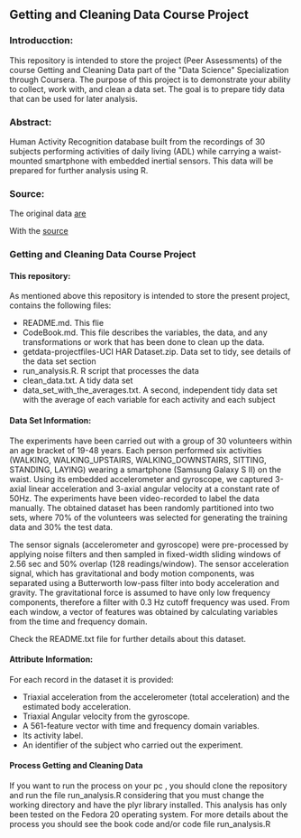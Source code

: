 Getting and Cleaning Data Course Project
----------------------------------------

### Introducction:
This repository is intended to store the project (Peer Assessments) of the 
course Getting and Cleaning Data part of the "Data Science" Specialization 
through Coursera.
The purpose of this project is to demonstrate your ability to collect, work
with, and clean a data set. The goal is to prepare tidy data that can be used 
for later analysis.


### Abstract: 
Human Activity Recognition database built from the recordings of 30 
subjects performing activities of daily living (ADL) while carrying a 
waist-mounted smartphone with embedded inertial sensors. This data will be 
prepared for further analysis using R.


### Source:
The original data [are](https://d396qusza40orc.cloudfront.net/getdata%2Fprojectfiles%2FUCI%20HAR%20Dataset.zip)

With the [source](http://archive.ics.uci.edu/ml/datasets/Human+Activity+Recognition+Using+Smartphones)

### Getting and Cleaning Data Course Project

#### This repository:
As mentioned above this repository is intended to store the present project,
contains the following files:

* README.md. This flie
* CodeBook.md. This file describes the variables, the data, and any
  transformations or work that has been done to clean up the data.
* getdata-projectfiles-UCI HAR Dataset.zip. Data set to tidy, see details of 
  the data set section
* run_analysis.R. R script that processes the data
* clean_data.txt. A tidy data set
* data_set_with_the_averages.txt. A second, independent tidy data set with the 
  average of each variable for each activity and each subject

#### Data Set Information:
The experiments have been carried out with a group of 30 volunteers within an 
age bracket of 19-48 years. Each person performed six activities (WALKING, 
WALKING_UPSTAIRS, WALKING_DOWNSTAIRS, SITTING, STANDING, LAYING) wearing a 
smartphone (Samsung Galaxy S II) on the waist. Using its embedded accelerometer 
and gyroscope, we captured 3-axial linear acceleration and 3-axial angular 
velocity at a constant rate of 50Hz. The experiments have been video-recorded to
label the data manually. The obtained dataset has been randomly partitioned into
two sets, where 70% of the volunteers was selected for generating the training 
data and 30% the test data. 

The sensor signals (accelerometer and gyroscope) were pre-processed by applying 
noise filters and then sampled in fixed-width sliding windows of 2.56 sec and 
50% overlap (128 readings/window). The sensor acceleration signal, which has 
gravitational and body motion components, was separated using a Butterworth 
low-pass filter into body acceleration and gravity. The gravitational force is 
assumed to have only low frequency components, therefore a filter with 0.3 Hz 
cutoff frequency was used. From each window, a vector of features was obtained 
by calculating variables from the time and frequency domain. 

Check the README.txt file for further details about this dataset.


#### Attribute Information:
For each record in the dataset it is provided: 
- Triaxial acceleration from the accelerometer (total acceleration) and the 
  estimated body acceleration. 
- Triaxial Angular velocity from the gyroscope. 
- A 561-feature vector with time and frequency domain variables. 
- Its activity label. 
- An identifier of the subject who carried out the experiment.


#### Process Getting and Cleaning Data
If you want to run the process on your pc , you should clone the repository and 
run the file run_analysis.R considering that you must change the working 
directory and have the plyr library installed. This analysis has only been 
tested on the Fedora 20 operating system.
For more details about the process you should see the book code and/or code 
file run_analysis.R

